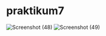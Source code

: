 # praktikum7
![Screenshot (48)](https://user-images.githubusercontent.com/115617086/207483253-1b63c0f2-622d-4c23-981a-b27bcfddc4f9.png)
![Screenshot (49)](https://user-images.githubusercontent.com/115617086/207483261-95ddd70b-e3ed-46bb-9be2-7321a71d9103.png)
